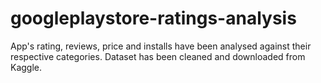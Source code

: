 # googleplaystore-ratings-analysis
App's rating, reviews, price and installs have been analysed against their respective categories. Dataset has been cleaned and downloaded from Kaggle.
